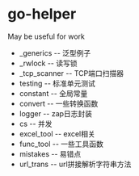# go-helper

May be useful for work


+ _generics -- 泛型例子
+ _rwlock -- 读写锁
+ _tcp_scanner -- TCP端口扫描器
+ testing -- 标准单元测试
+ constant -- 全局常量
+ convert -- 一些转换函数
+ logger -- zap日志封装
+ cs -- 并发
+ excel_tool -- excel相关
+ func_tool -- 一些工具函数
+ mistakes -- 易错点
+ url_trans -- url拼接解析字符串方法
